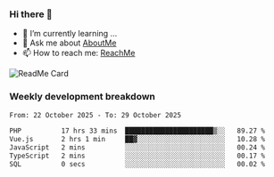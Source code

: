 ### Hi there 👋

- 🌱 I’m currently learning ...
- 💬 Ask me about [AboutMe](https://www.itzcy.com/about)
- 📫 How to reach me: [ReachMe](https://www.itzcy.com/about)

![ReadMe Card](https://github-readme-stats-ten-gilt.vercel.app/api?username=SuperChenYun&show_icons=true&title_color=fff&icon_color=79ff97&text_color=9f9f9f&bg_color=151515&hide_border=true)

### Weekly development breakdown
<!--START_SECTION:waka-->

```txt
From: 22 October 2025 - To: 29 October 2025

PHP          17 hrs 33 mins  ██████████████████████▒░░   89.27 %
Vue.js       2 hrs 1 min     ██▓░░░░░░░░░░░░░░░░░░░░░░   10.28 %
JavaScript   2 mins          ░░░░░░░░░░░░░░░░░░░░░░░░░   00.24 %
TypeScript   2 mins          ░░░░░░░░░░░░░░░░░░░░░░░░░   00.17 %
SQL          0 secs          ░░░░░░░░░░░░░░░░░░░░░░░░░   00.02 %
```

<!--END_SECTION:waka-->
